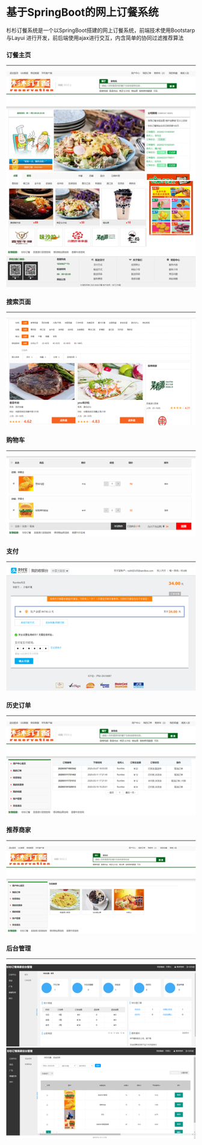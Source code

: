 # 基于SpringBoot的网上订餐系统
杉杉订餐系统是一个以SpringBoot搭建的网上订餐系统，前端技术使用Bootstarp与Layui
进行开发，前后端使用ajax进行交互，内含简单的协同过滤推荐算法 
### 订餐主页
----------
![主页](images/zhuye1.png)
![主页](images/zhuye2.png)
### 搜索页面
----------
![主页](images/chaxun.png)
### 购物车
----------
![主页](images/gouwuche.png)
### 支付
----------
![主页](images/zhifu.png)
### 历史订单
----------
![主页](images/dingdan.png)
### 推荐商家
----------
![主页](images/tuijian.png)
### 后台管理
----------
![主页](images/houtai1.png)
![主页](images/houtai2.png)  